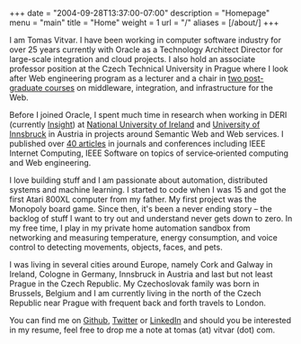 +++
date = "2004-09-28T13:37:00-07:00"
description = "Homepage"
menu = "main"
title = "Home"
weight = 1
url = "/"
aliases = [/about/]
+++

I am Tomas Vitvar. I have been working in computer software industry for over 25 years currently with Oracle as a Technology Architect Director for large-scale integration and cloud projects. I also hold an associate professor position at the Czech Technical University in Prague where I look after Web engineering program as a lecturer and a chair in [two post-graduate courses](/lectures/) on middleware, integration, and infrastructure for the Web.

Before I joined Oracle, I spent much time in research when working in DERI (currently [Insight](https://www.insight-centre.org/)) at [National University of Ireland](https://www.nuigalway.ie/) and [University of Innsbruck](https://www.uibk.ac.at/) in Austria in projects around Semantic Web and Web services. I published over [40 articles](https://scholar.google.be/citations?user=-DKTQpIAAAAJ) in journals and conferences including IEEE Internet Computing, IEEE Software on topics of service‐oriented computing and Web engineering.

I love building stuff and I am passionate about automation, distributed systems and machine learning. I started to code when I was 15 and got the first Atari 800XL computer from my father. My first project was the Monopoly board game. Since then, it's been a never ending story &ndash; the backlog of stuff I want to try out and understand never gets down to zero. In my free time, I play in my private home automation sandbox from networking and measuring temperature, energy consumption, and voice control to detecting movements, objects, faces, and pets. 

I was living in several cities around Europe, namely Cork and Galway in Ireland, Cologne in Germany, Innsbruck in Austria and last but not least Prague in the Czech Republic. My Czechoslovak family was born in Brussels, Belgium and I am currently living in the north of the Czech Republic near Prague with frequent back and forth travels to London. 

You can find me on [Github](https://github.com/tomvit), [Twitter](https://twitter.com/tomasvitvar) or [LinkedIn](https://www.linkedin.com/in/vitvar/) and should you be interested in my resume, feel free to drop me a note at tomas (at) vitvar (dot) com.

